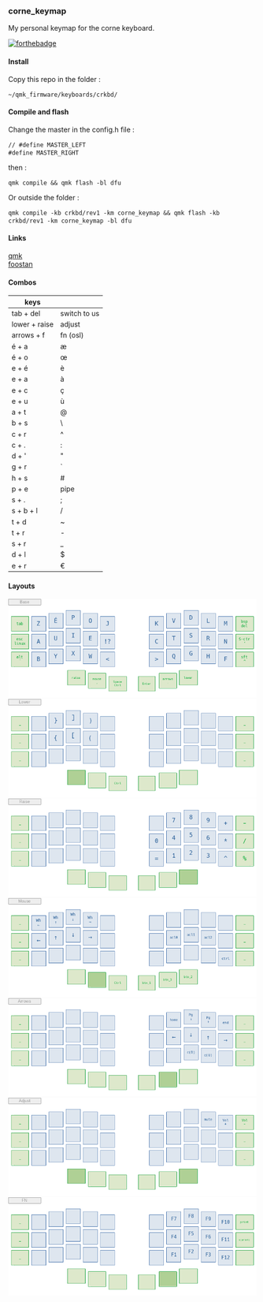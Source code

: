 ### corne_keymap

My personal keymap for the corne keyboard.

[![forthebadge](https://forthebadge.com/images/badges/built-with-love.svg)](https://forthebadge.com)


#### Install

Copy this repo in the folder :

    ~/qmk_firmware/keyboards/crkbd/

#### Compile and flash

Change the master in the config.h file :

    // #define MASTER_LEFT
    #define MASTER_RIGHT

then :

    qmk compile && qmk flash -bl dfu

Or outside the folder :

    qmk compile -kb crkbd/rev1 -km corne_keymap && qmk flash -kb crkbd/rev1 -km corne_keymap -bl dfu

#### Links

[qmk](https://docs.qmk.fm/#/)  
[foostan](https://github.com/foostan/crkbd)

#### Combos

|      keys        |                        |
|------------------|------------------------|
|   tab + del      |   switch to us         |
|   lower + raise  |   adjust               |
|   arrows + f     |   fn (osl)             |
|   é + a          |   æ                    |
|   é + o          |   œ                    |
|   e + é          |   è                    |
|   e + a          |   à                    |
|   e + c          |   ç                    |
|   e + u          |   ù                    |
|   a + t          |   @                    |
|   b + s          |   \                    |
|   c + r          |   ^                    |
|   c + .          |   :                    |
|   d + '          |   "                    |
|   g + r          |   `                    |
|   h + s          |   #                    |
|   p + e          |   pipe                 |
|   s + .          |   ;                    |
|   s + b + l      |   /                    |
|   t + d          |   ~                    |
|   t + r          |   -                    |
|   s + r          |   _                    |
|   d + l          |   $                    |
|   e + r          |   €                    |

#### Layouts

![base](https://raw.githubusercontent.com/FLinguenheld/corne_keymap/main/images/base.png "layout")  
![lower](https://raw.githubusercontent.com/FLinguenheld/corne_keymap/main/images/lower.png "layout")  
![raise](https://raw.githubusercontent.com/FLinguenheld/corne_keymap/main/images/raise.png "layout")  
![mouse](https://raw.githubusercontent.com/FLinguenheld/corne_keymap/main/images/mouse.png "layout")  
![arrows](https://raw.githubusercontent.com/FLinguenheld/corne_keymap/main/images/arrows.png "layout")  
![adjust](https://raw.githubusercontent.com/FLinguenheld/corne_keymap/main/images/adjust.png "layout")  
![fn](https://raw.githubusercontent.com/FLinguenheld/corne_keymap/main/images/fn.png "layout")  
